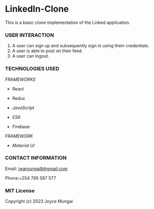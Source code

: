# LinkedIn-Clone
This is a basic clone implementation of the Linked application.

### USER INTERACTION

1. A user can sign up and subsequently sign in using thein credentials.
2. A user is able to post on their feed.
3. A user can logout.


### TECHNOLOGIES USED

_FRAMEWORKS_

* React

* Redux

* _JavaScript_

* _ES6_
  
* Firebase


_FRAMEWORK_

* _Material UI_

### CONTACT INFORMATION

Email: jwamungai8@gmail.com

Phone:+254 795 587 577

### MIT License

Copyright (c) 2023 Joyce Mungai
